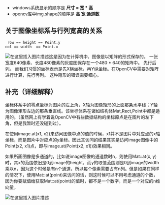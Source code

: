 ﻿  * windows系统显示的顺序是 **尺寸 = 宽 * 高**
  * opencv库中img.shape的顺序是 **高 宽 通道数**

## 关于图像坐标系与行列宽高的关系
```
 row == height == Point.y
col == width  == Point.x
```
![在这里插入图片描述](https://img-blog.csdnimg.cn/9bfa9ec58f7b49afa6eedc8f2cf3cd64.png)这是因为在计算机中，图像是以矩阵的形式保存的。
一张宽度640像素、长度480像素的灰度图保存在一个480 * 640的矩阵中。
先行后列。
而我们习惯的坐标表示是先X横坐标，再Y纵坐标。在OpenCV中需要对矩阵进行计算，先行再列。
这种隐形的错误需要细心。

## 补充（详细解释）
坐标体系中的零点坐标为图片的左上角，X轴为图像矩形的上面那条水平线；Y轴为图像矩形左边的那条垂直线。该坐标体系在诸如结构体Mat,Rect,Point中都是适用的。（虽然网上有学着说OpenCV中有些数据结构的坐标原点是在图片的左下角，但是我暂时还没碰到过）。

在使用image.at(x1, x2)来访问图像中点的值的时候，x1并不是图片中对应点的x轴坐标，而是图片中对应点的y坐标。因此其访问的结果其实是访问image图像中的Point(x2, x1)点，即与image.at(Point(x2, x1))效果相同。

如果所画图像是多通道的，比如说image图像的通道数时n，则使用Mat::at(x, y)时，其x的范围依旧是0到image的height，而y的取值范围则是0到image的width乘以n，因为这个时候是有n个通道，所以每个像素需要占有n列。但是如果在同样的情况下，使用Mat::at(point)来访问的话，则这时候可以不用考虑通道的个数，因为你要赋值给获取Mat::at(point)的值时，都不是一个数字，而是一个对应的n维向量。

![在这里插入图片描述](https://img-blog.csdnimg.cn/8c161de91911499a87e1757d9a995c5f.png)

